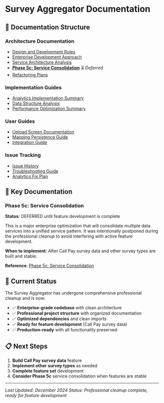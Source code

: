 # Survey Aggregator Documentation

## 📁 **Documentation Structure**

### **Architecture Documentation**
- [Design and Development Rules](architecture/DESIGN_AND_DEVELOPMENT_RULES.md)
- [Enterprise Development Approach](architecture/ENTERPRISE_DEVELOPMENT_APPROACH.md)
- [Service Architecture Analysis](architecture/SERVICE_ARCHITECTURE_ANALYSIS.md)
- **[Phase 5c: Service Consolidation](architecture/PHASE_5C_SERVICE_CONSOLIDATION.md)** ⏳ *Deferred*
- [Refactoring Plans](architecture/REFACTORING_PLAN_V2.md)

### **Implementation Guides**
- [Analytics Implementation Summary](implementation/ANALYTICS_IMPLEMENTATION_SUMMARY.md)
- [Data Structure Analysis](implementation/DATA_STRUCTURE_ANALYSIS.md)
- [Performance Optimization Summary](implementation/PERFORMANCE_OPTIMIZATION_SUMMARY.md)

### **User Guides**
- [Upload Screen Documentation](guides/UPLOAD_SCREEN_DOCUMENTATION.md)
- [Mapping Persistence Guide](guides/MAPPING_PERSISTENCE_GUIDE.md)
- [Integration Guide](guides/INTEGRATION_GUIDE.md)

### **Issue Tracking**
- [Issue History](issues/ISSUE_HISTORY.md)
- [Troubleshooting Guide](issues/TROUBLESHOOTING.md)
- [Analytics Fix Plan](issues/ANALYTICS_FIX_PLAN.md)

## 🎯 **Key Documentation**

### **Phase 5c: Service Consolidation**
**Status**: DEFERRED until feature development is complete

This is a major enterprise optimization that will consolidate multiple data services into a unified service pattern. It was intentionally postponed during the professional cleanup to avoid interfering with active feature development.

**When to implement**: After Call Pay survey data and other survey types are built and stable.

**Reference**: [Phase 5c: Service Consolidation](architecture/PHASE_5C_SERVICE_CONSOLIDATION.md)

## 🚀 **Current Status**

The Survey Aggregator has undergone comprehensive professional cleanup and is now:
- ✅ **Enterprise-grade codebase** with clean architecture
- ✅ **Professional project structure** with organized documentation
- ✅ **Optimized dependencies** and clean imports
- ✅ **Ready for feature development** (Call Pay survey data)
- ✅ **Production-ready** with all functionality preserved

## 📋 **Next Steps**

1. **Build Call Pay survey data** feature
2. **Implement other survey types** as needed
3. **Complete feature set** development
4. **Consider Phase 5c** service consolidation when features are stable

---

*Last Updated: December 2024*
*Status: Professional cleanup complete, ready for feature development*
